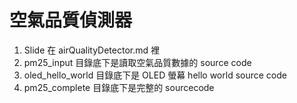 空氣品質偵測器
===

1. Slide 在 airQualityDetector.md 裡
1. pm25_input 目錄底下是讀取空氣品質數據的 source code
1. oled_hello_world 目錄底下是 OLED 螢幕 hello world source code
1. pm25_complete 目錄底下是完整的 sourcecode